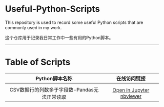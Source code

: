 # Useful-Python-Scripts

This repository is used to record some useful Python scripts that are commonly used in my work.

这个仓库用于记录我日常工作中一些有用的Python脚本。

---

# Table of Scripts

|                Python脚本名称                |                         在线访问链接                         |
| :------------------------------------------: | :----------------------------------------------------------: |
|                                              |                                                              |
| CSV数据行的列数多于字段数-Pandas无法正常读取 | [Open in Jupyter nbviewer](https://nbviewer.jupyter.org/urls/raw.githubusercontent.com/YaoXiao-CS/Useful-Python-Scripts/refs/heads/main/Scripts_folder/CSV%E6%95%B0%E6%8D%AE%E8%A1%8C%E7%9A%84%E5%88%97%E6%95%B0%E5%A4%9A%E4%BA%8E%E5%AD%97%E6%AE%B5%E6%95%B0-Pandas%E6%97%A0%E6%B3%95%E6%AD%A3%E5%B8%B8%E8%AF%BB%E5%8F%96.ipynb) |
